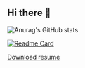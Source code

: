 ## Hi there 👋

<!--
**GuioMav/GuioMav** is a ✨ _special_ ✨ repository because its `README.md` (this file) appears on your GitHub profile.

Here are some ideas to get you started:

- 🔭 I’m currently working on ...
- 🌱 I’m currently learning ...
- 👯 I’m looking to collaborate on ...
- 🤔 I’m looking for help with ...
- 💬 Ask me about ...
- 📫 How to reach me: ...
- 😄 Pronouns: ...
- ⚡ Fun fact: ...
-->


![Anurag's GitHub stats](https://github-readme-stats.vercel.app/api?username=guiomav&show_icons=true)



[![Readme Card](https://github-readme-stats.vercel.app/api/pin/?username=guiomav&repo=Subscription_Tracker_API)](https://github.com/GuioMav/Subscription_Tracker_API)


[Download resume](https://manuelmavungo.com/resume_manuel_mavungo.pdf)
